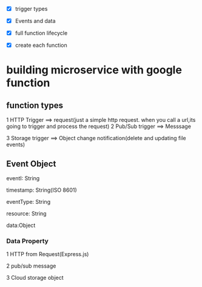 - [x] trigger types
- [x] Events and data
- [x] full function lifecycle
- [x] create each function


# building microservice with google function

## function types
1 HTTP Trigger ==> request(just a simple http request. when you call a url,its going to trigger and process the request)
2 Pub/Sub trigger  ==> Messsage

3 Storage trigger ==> Object change notification(delete and updating file events)

  
## Event Object 
eventI: String

timestamp: String(ISO 8601)

eventType: String

resource: String

data:Object

### Data Property
1 HTTP from Request(Express.js)

2 pub/sub message

3 Cloud storage object






